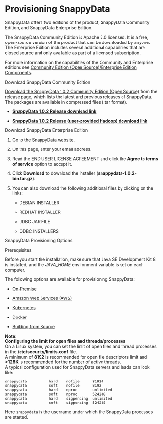 # Provisioning SnappyData

SnappyData offers two editions of the product, SnappyData Community Edition, and SnappyData Enterprise Edition.

The SnappyData Community Edition is Apache 2.0 licensed. It is a free, open-source version of the product that can be downloaded by anyone.
The Enterprise Edition includes several additional capabilities that are closed source and only available as part of a licensed subscription.

For more information on the capabilities of the Community and Enterprise editions see [Community Edition (Open Source)/Enterprise Edition Components](additional_files/open_source_components.md).

<a id= download> </a>
<heading2> Download SnappyData Community Edition</heading2>

[Download the SnappyData 1.0.2 Community Edition (Open Source)](https://github.com/SnappyDataInc/snappydata/releases/) from the release page, which lists the latest and previous releases of SnappyData. The packages are available in compressed files (.tar format).

* [**SnappyData 1.0.2 Release download link**](https://github.com/SnappyDataInc/snappydata/releases/download/v1.0.2/snappydata-1.0.2-bin.tar.gz)

* [**SnappyData 1.0.2 Release (user-provided Hadoop) download link**](https://github.com/SnappyDataInc/snappydata/releases/download/v1.0.2/snappydata-1.0.2-without-hadoop-bin.tar.gz) 


<heading2> Download SnappyData Enterprise Edition</heading2> 

1. Go to the [SnappyData website](http://www.snappydata.io/download).

2. On this page, enter your email address.

3. Read the END USER LICENSE AGREEMENT and click the **Agree to terms of service** option to accept it.

4. Click **Download** to download the installer (**snappydata-1.0.2-bin.tar.gz**).

5. You can also download the following additional files by clicking on the links:

	* DEBIAN INSTALLER

	* REDHAT INSTALLER

	* JDBC JAR FILE

	* ODBC INSTALLERS

<a id= provisioningsnappy> </a>
<heading2>SnappyData Provisioning Options</heading2>

<heading3>Prerequisites</heading3>

Before you start the installation, make sure that Java SE Development Kit 8 is installed, and the *JAVA_HOME* environment variable is set on each computer.

The following options are available for provisioning SnappyData:

* [On-Premise](install/install_on_premise.md) <a id="install-on-premise"></a>

* [Amazon Web Services (AWS)](install/setting_up_cluster_on_amazon_web_services.md) <a id="setting-up-cluster-on-amazon-web-services-aws"></a>

* [Kubernetes](kubernetes.md)

* [Docker](/quickstart/getting_started_with_docker_image.md)

* [Building from Source](install/building_from_source.md)<a id="building-from-source"></a>

**Note**:</br>
	**Configuring the limit for open files and threads/processes** </br> 
    On a Linux system, you can set the limit of open files and thread processes in the **/etc/security/limits.conf** file. 
    </br>A minimum of **8192** is recommended for open file descriptors limit and **>128K** is recommended for the number of active threads. 
    </br>A typical configuration used for SnappyData servers and leads can look like:

```pre
snappydata          hard    nofile      81920
snappydata          soft    nofile      8192
snappydata          hard    nproc       unlimited
snappydata          soft    nproc       524288
snappydata          hard    sigpending  unlimited
snappydata          soft    sigpending  524288
```

Here `snappydata` is the username under which the SnappyData processes are started.
